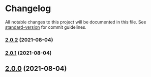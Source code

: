 # Changelog

All notable changes to this project will be documented in this file. See [standard-version](https://github.com/conventional-changelog/standard-version) for commit guidelines.

### [2.0.2](https://github.com/axiomhq/puppeteer-request-intercepter/compare/v2.0.1...v2.0.2) (2021-08-04)



### [2.0.1](https://github.com/axiomhq/puppeteer-request-intercepter/compare/v2.0.0...v2.0.1) (2021-08-04)



## [2.0.0](https://github.com/axiomhq/puppeteer-request-intercepter/compare/v1.0.0...v2.0.0) (2021-08-04)
